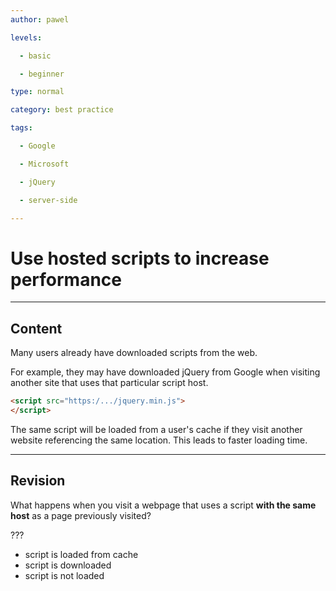 ```yaml
---
author: pawel

levels:

  - basic

  - beginner

type: normal

category: best practice

tags:

  - Google

  - Microsoft

  - jQuery

  - server-side

---
```

# Use hosted scripts to increase performance

---
## Content

Many users already have downloaded scripts from the web. 

For example, they may have downloaded jQuery from Google when visiting another site that uses that particular script host. 

```html
<script src="https:/.../jquery.min.js">
</script>
```

The same script will be loaded from a user's cache if they visit another website referencing the same location. This leads to faster loading time.

---
## Revision

What happens when you visit a webpage that uses a script **with the same host** as a page previously visited?

???

* script is loaded from cache
* script is downloaded
* script is not loaded
